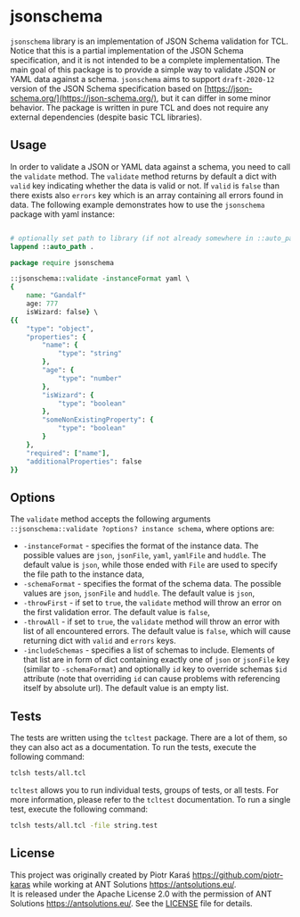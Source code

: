 # jsonschema

`jsonschema` library is an implementation of JSON Schema validation for TCL. Notice that this is a partial implementation of the JSON Schema specification, and it is not intended to be a complete implementation. The main goal of this package is to provide a simple way to validate JSON or YAML data against a schema. `jsonschema` aims to support `draft-2020-12` version of the JSON Schema specification based on [https://json-schema.org/](https://json-schema.org/), but it can differ in some minor behavior. The package is written in pure TCL and does not require any external dependencies (despite basic TCL libraries).

## Usage

In order to validate a JSON or YAML data against a schema, you need to call the `validate` method. The `validate` method returns by default a dict with `valid` key indicating whether the data is valid or not. If `valid` is `false` than there exists also `errors` key which is an array containing all errors found in data. The following example demonstrates how to use the `jsonschema` package with yaml instance:

```tcl

# optionally set path to library (if not already somewhere in ::auto_path and pwd = this directory)
lappend ::auto_path .

package require jsonschema

::jsonschema::validate -instanceFormat yaml \
{
    name: "Gandalf"
    age: 777
    isWizard: false} \
{{
    "type": "object",
    "properties": {
        "name": {
            "type": "string"
        },
        "age": {
            "type": "number"
        },
        "isWizard": {
            "type": "boolean"
        },
        "someNonExistingProperty": {
            "type": "boolean"
        }
    },
    "required": ["name"],
    "additionalProperties": false
}}
```

## Options

The `validate` method accepts the following arguments `::jsonschema::validate ?options? instance schema`, where options are:
- `-instanceFormat` - specifies the format of the instance data. The possible values are `json`, `jsonFile`, `yaml`, `yamlFile` and `huddle`. The default value is `json`, while those ended with `File` are used to specify the file path to the instance data,
- `-schemaFormat` - specifies the format of the schema data. The possible values are `json`, `jsonFile` and `huddle`. The default value is `json`,
- `-throwFirst` - if set to `true`, the `validate` method will throw an error on the first validation error. The default value is `false`,
- `-throwAll` - if set to `true`, the `validate` method will throw an error with list of all encountered errors. 
The default value is `false`, which will cause returning dict with `valid` and `errors` keys.
- `-includeSchemas` - specifies a list of schemas to include. Elements of that list are in form of dict containing exactly one of `json` or `jsonFile` key (similar to `-schemaFormat`) and optionally `id` key to override schemas `$id` attribute (note that overriding `id` can cause problems with referencing itself by absolute url). The default value is an empty list.

## Tests
The tests are written using the `tcltest` package. There are a lot of them, so they can also act as a documentation. To run the tests, execute the following command:

```sh
tclsh tests/all.tcl
```
`tcltest` allows you to run individual tests, groups of tests, or all tests. For more information, please refer to the `tcltest` documentation. To run a single test, execute the following command:

```sh
tclsh tests/all.tcl -file string.test
```

## License

This project was originally created by Piotr Karaś https://github.com/piotr-karas while working at ANT Solutions https://antsolutions.eu/.  
It is released under the Apache License 2.0 with the permission of ANT Solutions https://antsolutions.eu/. 
See the [LICENSE](LICENSE) file for details.